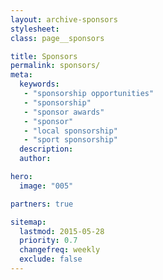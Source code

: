 ```yaml
---
layout: archive-sponsors
stylesheet:
class: page__sponsors

title: Sponsors
permalink: sponsors/
meta:
  keywords:
   - "sponsorship opportunities"
   - "sponsorship"
   - "sponsor awards"
   - "sponsor"
   - "local sponsorship"
   - "sport sponsorship"
  description:
  author:

hero:
  image: "005"

partners: true

sitemap:
  lastmod: 2015-05-28
  priority: 0.7
  changefreq: weekly
  exclude: false
---
```

